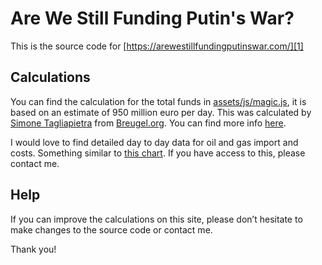 # Are We Still Funding Putin's War?

This is the source code for [https://arewestillfundingputinswar.com/][1]

## Calculations

You can find the calculation for the total funds in [assets/js/magic.js][2], it is based on an estimate of 950 million euro per day. This was calculated by [Simone Tagliapietra][3] from [Breugel.org][4]. You can find more info [here][5].

I would love to find detailed day to day data for oil and gas import and costs. Something similar to [this chart][6]. If you have access to this, please contact me.

## Help

If you can improve the calculations on this site, please don’t hesitate to make changes to the source code or contact me.

Thank you!

[1]:	https://arewestillfundingputinswar.com
[2]:	https://github.com/maartenhunink/arewestillfundingputinswar/blob/master/assets/js/magic.js
[3]:	https://twitter.com/Tagliapietra_S
[4]:	https://breugel.org
[5]:	https://twitter.com/Tagliapietra_S/status/1499313698405556225
[6]:	https://twitter.com/Tagliapietra%5C_S/status/1499343758093131776